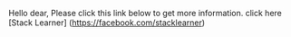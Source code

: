 Hello dear, Please click this link below to get more information.
click here [Stack Learner] (https://facebook.com/stacklearner)